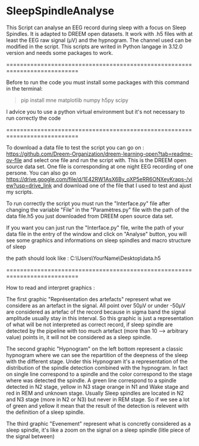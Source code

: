 # SleepSpindleAnalyse
This Script can analyse an EEG record during sleep with a focus on Sleep Spindles. It is adapted to DREEM open datasets. It work with .h5 files with at least the EEG raw signal (µV) and the hypnogram. The channel used can be modified in the script. This scripts are writed in Python langage in 3.12.0 version and needs some packages to work.

===========================================================================

Before to run the code you must install some packages with this command in the terminal:

>pip install mne matplotlib numpy h5py scipy

I advice you to use a python virtual environment but it's not necessary to run correctly the code

===========================================================================

To download a data file to test the script you can go on : https://github.com/Dreem-Organization/dreem-learning-open?tab=readme-ov-file and select one file and run the script with. This is the DREEM open source data set. One file is corresponding at one night EEG recording of one persone. You can also go on https://drive.google.com/file/d/1E42RW1AsX6By_oXP5eRR6ONXeyKraps-/view?usp=drive_link and download one of the file that I used to test and ajust my scripts.

To run correctly the script you must run the "Interface.py" file after changing the variable "File" in the "Paramètres.py" file with the path of the data file.h5 you just downloaded from DREEM open source data set.

If you want you can just run the "Interface.py" file, write the path of your data file in the entry of the window and click on "Analyse" button, you will see some graphics and informations on sleep spindles and macro structure of sleep

the path should look like : C:\Users\YourName\Desktop\data.h5

===========================================================================

How to read and interpret graphics : 

The first graphic "Représentation des artefacts" represent what we considere as an artefact in the signal. All point over 50µV or under -50µV are considered as artefac of the record because in sigma band the signal amplitude usually stay in this interval. So this graphic is just a representation of what will be not interpreted as correct record, if sleep spindle are detected by the pipeline with too much artefact (more than 10 --> arbitrary value) points in, it will not be considered as a sleep spindle.

The second graphic "Hypnogram" on the left bottom represent a classic hypnogram where we can see the repartition of the deepness of the sleep with the different stage. Under this Hypnogram it's a representation of the distribution of the spindle detection combined with the hypnogram. In fact on single line correspond to a spindle and the color correspond to the stage where was detected the spindle. A green line correspond to a spindle detected in N2 stage, yellow in N3 stage orange in N1 and Wake stage and red in REM and unknown stage. Usually Sleep spindles are located in N2 and N3 stage (more in N2 or N3) but never in REM stage. So if we see a lot of green and yellow it mean that the result of the detection is relevent with the definition of a sleep spindle.

The third graphic "Evenement" represent what is concretly considered as a sleep spindle, it's like a zoom on the signal on a sleep spindle (litle piece of the signal between)






